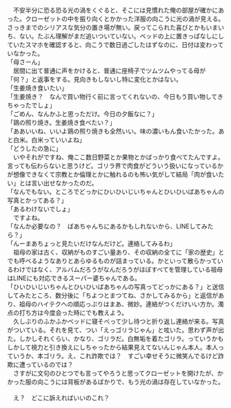 　不安半分に恐る恐る光の渦をくぐると、そこには見慣れた俺の部屋が確かにあった。クローゼットの中を振り向くとかかった洋服の向こうに光の渦が見える。さっきまでのシリアスな気分の置き場が無い。戻ってこられた喜びとかもいまいち、ない。たぶん理解がまだ追いついていない。ベッドの上に置きっぱなしにしていたスマホを確認すると、向こうで数日過ごしたはずなのに、日付は変わっていなかった。  
「母さーん」  
　居間に出て普通に声をかけると、普通に座椅子でツムツムやってる母が「何？」と返事をする。見向きもしないし特に変化とかはない。  
「生姜焼き食いたい」  
「生姜焼き？　なんで買い物行く前に言ってくれないの、今日もう買い物してきちゃったでしょ」  
「ごめん、なんかふと思っただけ。今日の夕飯なに？」  
「鶏の照り焼き。生姜焼き食べたい？」  
「ああいいね、いいよ鶏の照り焼きも全然いい。味の濃いもん食いたかった。あと白米。白米っていいよね」  
「どうしたの急に」  
　いやそれがですね、俺ここ数日野菜とか果物とかばっかり食べてたんですよ。言っても伝わらないと思うけど。ゴリラ界で肉食がどういう扱いになっているかが想像できなくて宗教とか倫理とかに触れるのも怖い気がして結局「肉が食いたい」とは言い出せなかったのだ。  
「なんでもない。ところでどっかにひいひいじいちゃんとひいひいばあちゃんの写真とかってある？」  
「あるわけないでしょ」  
　ですよね。  
「なんか必要なの？　ばあちゃんちにあるかもしれないから、LINEしてみたら？」  
「んーまあちょっと見たいだけなんだけど。連絡してみるわ」  
　祖母の家は古く、収納がものすごい量あり、その収納の全てに「家の歴史」とでも呼べるようなありとあらゆるものが詰まっている。かといって散らかっているわけではなく、アルバムだろうがなんだろうがほぼすべてを管理している祖母はLINEにも対応できるスーパー婆ちゃんである。  
「ひいひいじいちゃんとひいひいばあちゃんの写真ってどっかにある？」と送信してみたところ、数分後に「ちよつとまつてね、さかしてみるから」と返信があり、祖母のハイテクへの順応っぷりはまあ、微妙。連絡がつくだけいい方か。濁点の打ち方は今度会った時にでも教えよう。  
　久しぶりのふかふかベッドに寝そべって少し待つと折り返し連絡が来る。写真がついている。それを見て、つい「えっゴリラじゃん」と呟いた。思わず声が出た。しかしそれくらい、かなり、ゴリラだ。白無垢を着たゴリラ。っていうかもしかして視力と引き換えにしちゃったから結果見えてないんじゃん本人。本人っていうか、本ゴリラ。え、これ詐欺では？　すごい幸せそうに微笑んでるけど詐欺に遭っているのでは？  
　さすがに文句のひとつでも言ってやろうと思ってクローゼットを開けたが、かかった服の向こうには背板があるばかりで、もう光の渦は存在していなかった。  
   
　え？　どこに訴えればいいのこれ？  

